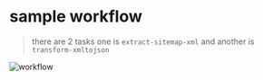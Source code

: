 # sample workflow
> there are 2 tasks one is `extract-sitemap-xml` and another is `transform-xmltojson`

![workflow](https://i.ibb.co/BVDBF5t/workflow.png)

